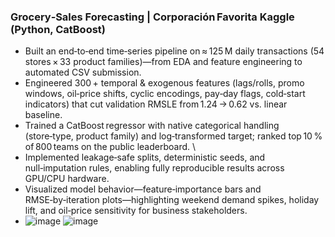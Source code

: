 ### Grocery‑Sales Forecasting | Corporación Favorita Kaggle (Python, CatBoost)
- Built an end‑to‑end time‑series pipeline on ≈ 125 M daily transactions (54 stores × 33 product families)—from EDA and feature engineering to automated CSV submission.
- Engineered 300 + temporal & exogenous features (lags/rolls, promo windows, oil‑price shifts, cyclic encodings, pay‑day flags, cold‑start indicators) that cut validation RMSLE from 1.24 → 0.62 vs. linear baseline.
- Trained a CatBoost regressor with native categorical handling (store‑type, product family) and log‑transformed target; ranked top 10 % of 800 teams on the public leaderboard. \
- Implemented leakage‑safe splits, deterministic seeds, and null‑imputation rules, enabling fully reproducible results across GPU/CPU hardware.
- Visualized model behavior—feature‑importance bars and RMSE‑by‑iteration plots—highlighting weekend demand spikes, holiday lift, and oil‑price sensitivity for business stakeholders.
- ![image](https://github.com/user-attachments/assets/978b11bc-d749-433e-95b4-94b55caa8104)
 ![image](https://github.com/user-attachments/assets/b46b1275-41e1-470a-873a-c062fd4b0511)
